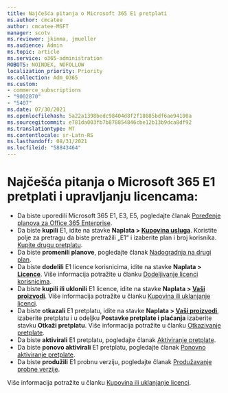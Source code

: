 ```yaml
---
title: Najčešća pitanja o Microsoft 365 E1 pretplati
ms.author: cmcatee
author: cmcatee-MSFT
manager: scotv
ms.reviewer: jkinma, jmueller
ms.audience: Admin
ms.topic: article
ms.service: o365-administration
ROBOTS: NOINDEX, NOFOLLOW
localization_priority: Priority
ms.collection: Adm_O365
ms.custom:
- commerce_subscriptions
- "9002870"
- "5407"
ms.date: 07/30/2021
ms.openlocfilehash: 5a22a1398bedc98404d8f2f18085bdf6ae94100a
ms.sourcegitcommit: e781da003fb7b878854846cbe12b13b9dca8df92
ms.translationtype: MT
ms.contentlocale: sr-Latn-RS
ms.lasthandoff: 08/31/2021
ms.locfileid: "58843464"
---
```

# <a name="microsoft-365-e1-subscription-and-license-management-faq"></a>Najčešća pitanja o Microsoft 365 E1 pretplati i upravljanju licencama:

- Da biste uporedili Microsoft 365 E1, E3, E5, pogledajte članak [Poređenje planova za Office 365 Enterprise](https://www.microsoft.com/microsoft-365/business/compare-more-office-365-for-business-plans).
- Da biste **kupili** E1, idite na stavke **Naplata > [Kupovina usluga](https://go.microsoft.com/fwlink/p/?linkid=868433)**. Koristite polje za pretragu da biste pretražili „E1“ i izaberite plan i broj korisnika. [Kupite drugu pretplatu](https://docs.microsoft.com/microsoft-365/commerce/try-or-buy-microsoft-365#buy-a-different-subscription).
- Da biste **promenili planove**, pogledajte članak [Nadogradnja na drugi plan](https://docs.microsoft.com/microsoft-365/commerce/subscriptions/upgrade-to-different-plan).
- Da biste **dodelili** E1 licence korisnicima, idite na stavke **Naplata > [Licence](https://go.microsoft.com/fwlink/p/?linkid=842264)**. Više informacija potražite u članku [Dodeljivanje licenci korisnicima](https://docs.microsoft.com/microsoft-365/admin/manage/assign-licenses-to-users).
- Da biste **kupili ili uklonili** E1 licence, idite na stavke **Naplata > [Vaši proizvodi](https://go.microsoft.com/fwlink/p/?linkid=842054)**. Više informacija potražite u članku [Kupovina ili uklanjanje licenci](https://docs.microsoft.com/microsoft-365/commerce/licenses/buy-licenses).
- Da biste **otkazali** E1 pretplatu, idite na stavke **Naplata > [Vaši proizvodi](https://go.microsoft.com/fwlink/p/?linkid=842054)**, izaberite pretplatu i u odeljku **Postavke pretplate i plaćanja** izaberite stavku **Otkaži pretplatu**. Više informacija potražite u članku [Otkazivanje pretplate](https://docs.microsoft.com/microsoft-365/commerce/subscriptions/cancel-your-subscription).
- Da biste **aktivirali** E1 pretplatu, pogledajte članak [Aktiviranje pretplate](https://docs.microsoft.com/alchemyinsights/activate-your-office-365-subscription).
- Da biste **ponovo aktivirali** E1 pretplatu, pogledajte članak [Ponovno aktiviranje pretplate](https://docs.microsoft.com/alchemyinsights/reactivate-your-subscription).
- Da biste **produžili** E1 probnu verziju, pogledajte članak [Produžavanje probne verzije](https://docs.microsoft.com/microsoft-365/commerce/extend-your-trial).

Više informacija potražite u članku [Kupovina ili uklanjanje licenci](https://docs.microsoft.com/microsoft-365/commerce/licenses/buy-licenses).